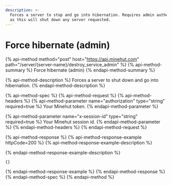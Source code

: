 ```yaml
---
description: >-
  Forces a server to stop and go into hibernation. Requires admin authentication
  as this will shut down any server requested.
---
```


# Force hibernate \(admin\)

{% api-method method="post" host="https://api.minehut.com" path="/server/{server-name}/destroy\_service\_admin" %}
{% api-method-summary %}
Force hibernate \(admin\)
{% endapi-method-summary %}

{% api-method-description %}
Forces a server to shut down and go into hibernation.
{% endapi-method-description %}

{% api-method-spec %}
{% api-method-request %}
{% api-method-headers %}
{% api-method-parameter name="authorization" type="string" required=true %}
Your Minehut token.
{% endapi-method-parameter %}

{% api-method-parameter name="x-session-id" type="string" required=true %}
Your Minehut session id.
{% endapi-method-parameter %}
{% endapi-method-headers %}
{% endapi-method-request %}

{% api-method-response %}
{% api-method-response-example httpCode=200 %}
{% api-method-response-example-description %}

{% endapi-method-response-example-description %}

```
{}
```
{% endapi-method-response-example %}
{% endapi-method-response %}
{% endapi-method-spec %}
{% endapi-method %}

